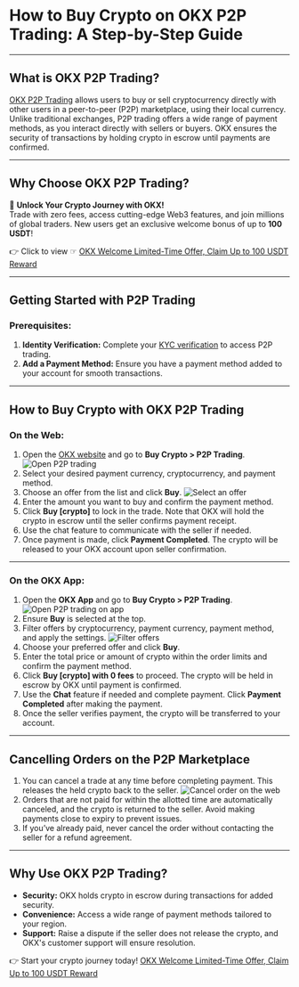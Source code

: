 # How to Buy Crypto on OKX P2P Trading: A Step-by-Step Guide

---

## What is OKX P2P Trading?

[OKX P2P Trading](https://bit.ly/OKXe) allows users to buy or sell cryptocurrency directly with other users in a peer-to-peer (P2P) marketplace, using their local currency. Unlike traditional exchanges, P2P trading offers a wide range of payment methods, as you interact directly with sellers or buyers. OKX ensures the security of transactions by holding crypto in escrow until payments are confirmed.

---

## Why Choose OKX P2P Trading?

🚀 **Unlock Your Crypto Journey with OKX!**  
Trade with zero fees, access cutting-edge Web3 features, and join millions of global traders. New users get an exclusive welcome bonus of up to **100 USDT**!  

👉 Click to view ☞ [OKX Welcome Limited-Time Offer, Claim Up to 100 USDT Reward](https://bit.ly/OKXe)

---

## Getting Started with P2P Trading

### Prerequisites:
1. **Identity Verification:** Complete your [KYC verification](https://bit.ly/OKXe) to access P2P trading.
2. **Add a Payment Method:** Ensure you have a payment method added to your account for smooth transactions.

---

## How to Buy Crypto with OKX P2P Trading

### On the Web:
1. Open the [OKX website](https://bit.ly/OKXe) and go to **Buy Crypto > P2P Trading**.
   ![Open P2P trading](https://www.okx.com/cdn/assets/plugins/announcements/contentful/tofttmniq0qv/5xzsJUyPfVLdPI6kDnlh5V/aef8da139a6bd5b0452ec39abd07f501/Top.png)
2. Select your desired payment currency, cryptocurrency, and payment method.
3. Choose an offer from the list and click **Buy**.
   ![Select an offer](https://www.okx.com/cdn/assets/plugins/announcements/contentful/tofttmniq0qv/4Ev6nSxmbpnacFRe0Z8Z6S/67df0e0e13c0bf9774dd6659c7fae92b/Bottom.png)
4. Enter the amount you want to buy and confirm the payment method.
5. Click **Buy [crypto]** to lock in the trade. Note that OKX will hold the crypto in escrow until the seller confirms payment receipt.
6. Use the chat feature to communicate with the seller if needed.
7. Once payment is made, click **Payment Completed**. The crypto will be released to your OKX account upon seller confirmation.

---

### On the OKX App:
1. Open the **OKX App** and go to **Buy Crypto > P2P Trading**.
   ![Open P2P trading on app](https://www.okx.com/cdn/assets/plugins/announcements/contentful/tofttmniq0qv/7klfwQgYowJqV9v6lzPKV8/84a381909dabbf1b8d1e89c134aa2ebf/Full.png)
2. Ensure **Buy** is selected at the top.
3. Filter offers by cryptocurrency, payment currency, payment method, and apply the settings.
   ![Filter offers](https://www.okx.com/cdn/assets/plugins/announcements/contentful/tofttmniq0qv/6918x12uSs38sxfirtt3oL/745c8a9a851a84b500c5f7a9583279b2/Top.png)
4. Choose your preferred offer and click **Buy**.
5. Enter the total price or amount of crypto within the order limits and confirm the payment method.
6. Click **Buy [crypto] with 0 fees** to proceed. The crypto will be held in escrow by OKX until payment is confirmed.
7. Use the **Chat** feature if needed and complete payment. Click **Payment Completed** after making the payment.
8. Once the seller verifies payment, the crypto will be transferred to your account.

---

## Cancelling Orders on the P2P Marketplace

1. You can cancel a trade at any time before completing payment. This releases the held crypto back to the seller.
   ![Cancel order on the web](https://www.okx.com/cdn/assets/plugins/announcements/contentful/tofttmniq0qv/11xhsQFROAtOBHlt4StKCG/d0cec28bc305baddfcb93fd49284f142/Bottom.png)
2. Orders that are not paid for within the allotted time are automatically canceled, and the crypto is returned to the seller. Avoid making payments close to expiry to prevent issues.
3. If you’ve already paid, never cancel the order without contacting the seller for a refund agreement.

---

## Why Use OKX P2P Trading?

- **Security:** OKX holds crypto in escrow during transactions for added security.
- **Convenience:** Access a wide range of payment methods tailored to your region.
- **Support:** Raise a dispute if the seller does not release the crypto, and OKX's customer support will ensure resolution.

👉 Start your crypto journey today! [OKX Welcome Limited-Time Offer, Claim Up to 100 USDT Reward](https://bit.ly/OKXe)
